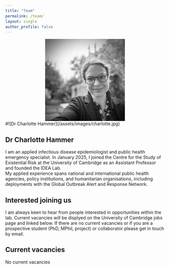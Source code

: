 ```yaml
---
title: "Team"
permalink: /team/
layout: single
author_profile: false
---
```

<img src="/assets/images/charlotte.jpg" alt="Dr Charlotte Hammer" style="width:50%; max-width:300px; display:block; margin:auto;">
#![Dr Charlotte Hammer](/assets/images/charlotte.jpg)

## Dr Charlotte Hammer
I am an applied infectious disease epidemiologist and public health emergency specialist. In January 2025, I joined the Centre for the Study of Existential Risk at the University of Cambridge as an Assistant Professor and founded the IDEA Lab.  
My applied experience spans national and international public health agencies, policy institutions, and humanitarian organisations, including deployments with the Global Outbreak Alert and Response Network.

## Interested joining us
I am always keen to hear from people interested in opportunities within the lab. Current vacancies will be displyed on the University of Cambridge jobs page and linked below. If there are no current vacancies or if you are a prospective student (PhD, MPhil, project) or collaborator please get in touch by email.

## Current vacancies
No current vacancies
